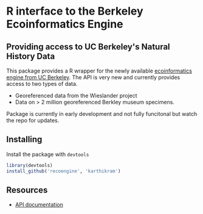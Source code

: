 
# R interface to the Berkeley Ecoinformatics Engine
## Providing access to UC Berkeley's Natural History Data


This package provides a R wrapper for the newly available [ecoinformatics engine from UC Berkeley](http://ecoengine.berkeley.edu/). The API is very new and currently provides access to two types of data. 
* Georeferenced data from the Wieslander project
* Data on > 2 million georeferenced Berkley museum specimens.

Package is currently in early development and not fully funcitonal but watch the repo for updates.

## Installing

Install the package with `devtools`

```r
library(devtools)
install_github('recoengine', 'karthikram')
```

## Resources

* [API documentation](http://ecoengine.berkeley.edu/developers/)
